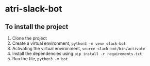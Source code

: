 # atri-slack-bot

## To install the project

1. Clone the project
2. Create a virtual environment, `python3 -m venv slack-bot`
3. Activating the virtual environment, `source slack-bot/bin/activate`
4. Install the dependencies using `pip install -r requirements.txt`
5. Run the file, `python3 -m bot`